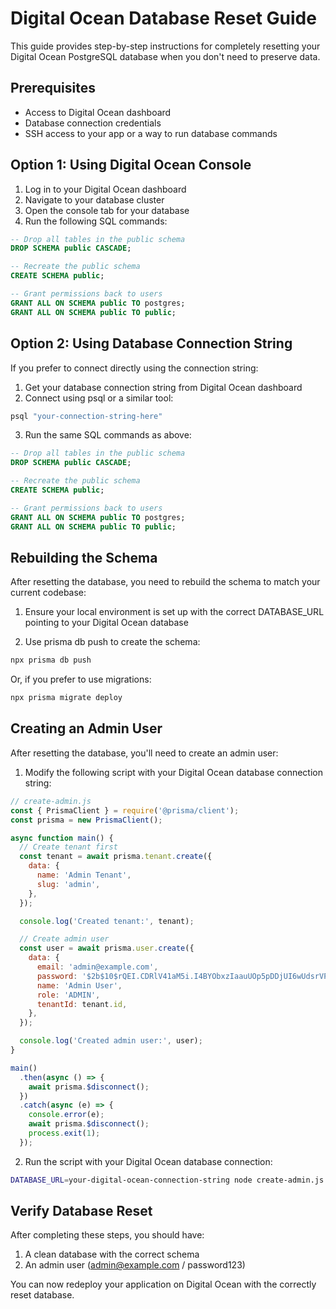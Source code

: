 # Digital Ocean Database Reset Guide

This guide provides step-by-step instructions for completely resetting your Digital Ocean PostgreSQL database when you don't need to preserve data.

## Prerequisites
- Access to Digital Ocean dashboard
- Database connection credentials
- SSH access to your app or a way to run database commands

## Option 1: Using Digital Ocean Console

1. Log in to your Digital Ocean dashboard
2. Navigate to your database cluster
3. Open the console tab for your database
4. Run the following SQL commands:

```sql
-- Drop all tables in the public schema
DROP SCHEMA public CASCADE;

-- Recreate the public schema
CREATE SCHEMA public;

-- Grant permissions back to users
GRANT ALL ON SCHEMA public TO postgres;
GRANT ALL ON SCHEMA public TO public;
```

## Option 2: Using Database Connection String

If you prefer to connect directly using the connection string:

1. Get your database connection string from Digital Ocean dashboard
2. Connect using psql or a similar tool:

```bash
psql "your-connection-string-here"
```

3. Run the same SQL commands as above:

```sql
-- Drop all tables in the public schema
DROP SCHEMA public CASCADE;

-- Recreate the public schema
CREATE SCHEMA public;

-- Grant permissions back to users
GRANT ALL ON SCHEMA public TO postgres;
GRANT ALL ON SCHEMA public TO public;
```

## Rebuilding the Schema

After resetting the database, you need to rebuild the schema to match your current codebase:

1. Ensure your local environment is set up with the correct DATABASE_URL pointing to your Digital Ocean database

2. Use prisma db push to create the schema:

```bash
npx prisma db push
```

Or, if you prefer to use migrations:

```bash
npx prisma migrate deploy
```

## Creating an Admin User

After resetting the database, you'll need to create an admin user:

1. Modify the following script with your Digital Ocean database connection string:

```javascript
// create-admin.js
const { PrismaClient } = require('@prisma/client');
const prisma = new PrismaClient();

async function main() {
  // Create tenant first
  const tenant = await prisma.tenant.create({
    data: {
      name: 'Admin Tenant',
      slug: 'admin',
    },
  });

  console.log('Created tenant:', tenant);

  // Create admin user
  const user = await prisma.user.create({
    data: {
      email: 'admin@example.com',
      password: '$2b$10$rQEI.CDRlV41aM5i.I4BYObxzIaauUOp5pDDjUI6wUdsrVPgDjVs.', // password123
      name: 'Admin User',
      role: 'ADMIN',
      tenantId: tenant.id,
    },
  });

  console.log('Created admin user:', user);
}

main()
  .then(async () => {
    await prisma.$disconnect();
  })
  .catch(async (e) => {
    console.error(e);
    await prisma.$disconnect();
    process.exit(1);
  });
```

2. Run the script with your Digital Ocean database connection:

```bash
DATABASE_URL=your-digital-ocean-connection-string node create-admin.js
```

## Verify Database Reset

After completing these steps, you should have:
1. A clean database with the correct schema
2. An admin user (admin@example.com / password123)

You can now redeploy your application on Digital Ocean with the correctly reset database.